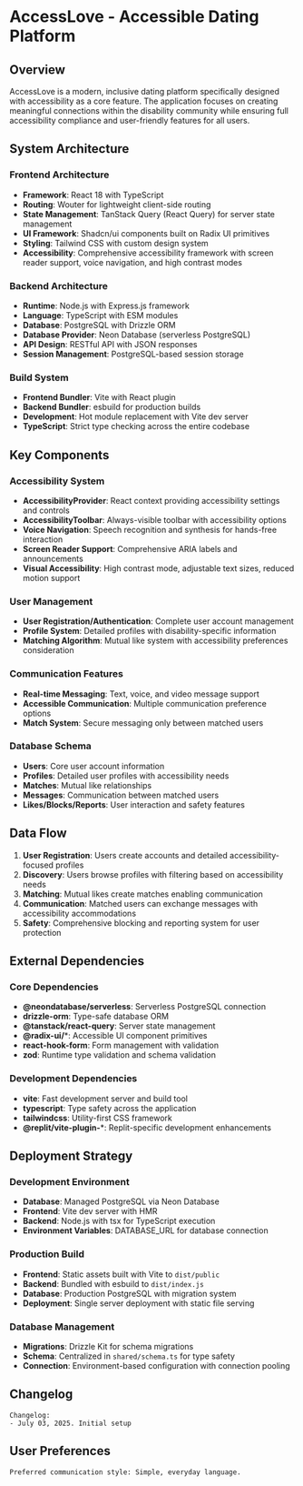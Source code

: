 # AccessLove - Accessible Dating Platform

## Overview

AccessLove is a modern, inclusive dating platform specifically designed with accessibility as a core feature. The application focuses on creating meaningful connections within the disability community while ensuring full accessibility compliance and user-friendly features for all users.

## System Architecture

### Frontend Architecture
- **Framework**: React 18 with TypeScript
- **Routing**: Wouter for lightweight client-side routing
- **State Management**: TanStack Query (React Query) for server state management
- **UI Framework**: Shadcn/ui components built on Radix UI primitives
- **Styling**: Tailwind CSS with custom design system
- **Accessibility**: Comprehensive accessibility framework with screen reader support, voice navigation, and high contrast modes

### Backend Architecture
- **Runtime**: Node.js with Express.js framework
- **Language**: TypeScript with ESM modules
- **Database**: PostgreSQL with Drizzle ORM
- **Database Provider**: Neon Database (serverless PostgreSQL)
- **API Design**: RESTful API with JSON responses
- **Session Management**: PostgreSQL-based session storage

### Build System
- **Frontend Bundler**: Vite with React plugin
- **Backend Bundler**: esbuild for production builds
- **Development**: Hot module replacement with Vite dev server
- **TypeScript**: Strict type checking across the entire codebase

## Key Components

### Accessibility System
- **AccessibilityProvider**: React context providing accessibility settings and controls
- **AccessibilityToolbar**: Always-visible toolbar with accessibility options
- **Voice Navigation**: Speech recognition and synthesis for hands-free interaction
- **Screen Reader Support**: Comprehensive ARIA labels and announcements
- **Visual Accessibility**: High contrast mode, adjustable text sizes, reduced motion support

### User Management
- **User Registration/Authentication**: Complete user account management
- **Profile System**: Detailed profiles with disability-specific information
- **Matching Algorithm**: Mutual like system with accessibility preferences consideration

### Communication Features
- **Real-time Messaging**: Text, voice, and video message support
- **Accessible Communication**: Multiple communication preference options
- **Match System**: Secure messaging only between matched users

### Database Schema
- **Users**: Core user account information
- **Profiles**: Detailed user profiles with accessibility needs
- **Matches**: Mutual like relationships
- **Messages**: Communication between matched users
- **Likes/Blocks/Reports**: User interaction and safety features

## Data Flow

1. **User Registration**: Users create accounts and detailed accessibility-focused profiles
2. **Discovery**: Users browse profiles with filtering based on accessibility needs
3. **Matching**: Mutual likes create matches enabling communication
4. **Communication**: Matched users can exchange messages with accessibility accommodations
5. **Safety**: Comprehensive blocking and reporting system for user protection

## External Dependencies

### Core Dependencies
- **@neondatabase/serverless**: Serverless PostgreSQL connection
- **drizzle-orm**: Type-safe database ORM
- **@tanstack/react-query**: Server state management
- **@radix-ui/***: Accessible UI component primitives
- **react-hook-form**: Form management with validation
- **zod**: Runtime type validation and schema validation

### Development Dependencies
- **vite**: Fast development server and build tool
- **typescript**: Type safety across the application
- **tailwindcss**: Utility-first CSS framework
- **@replit/vite-plugin-***: Replit-specific development enhancements

## Deployment Strategy

### Development Environment
- **Database**: Managed PostgreSQL via Neon Database
- **Frontend**: Vite dev server with HMR
- **Backend**: Node.js with tsx for TypeScript execution
- **Environment Variables**: DATABASE_URL for database connection

### Production Build
- **Frontend**: Static assets built with Vite to `dist/public`
- **Backend**: Bundled with esbuild to `dist/index.js`
- **Database**: Production PostgreSQL with migration system
- **Deployment**: Single server deployment with static file serving

### Database Management
- **Migrations**: Drizzle Kit for schema migrations
- **Schema**: Centralized in `shared/schema.ts` for type safety
- **Connection**: Environment-based configuration with connection pooling

## Changelog

```
Changelog:
- July 03, 2025. Initial setup
```

## User Preferences

```
Preferred communication style: Simple, everyday language.
```